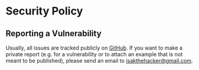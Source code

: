 # Security Policy

## Reporting a Vulnerability

Usually, all issues are tracked publicly on [GitHub](https://github.com/IsakTheHacker/MC-Server-Track/issues).
If you want to make a private report (e.g. for a vulnerability or to attach an example that is not meant to be published),
please send an email to <isakthehacker@gmail.com>.
